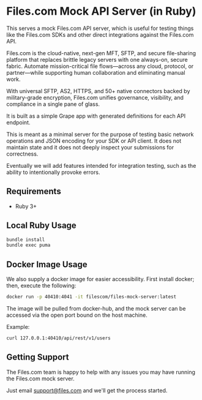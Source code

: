 # Files.com Mock API Server (in Ruby)

This serves a mock Files.com API server, which is useful for testing
things like the Files.com SDKs and other direct integrations
against the Files.com API.

Files.com is the cloud-native, next-gen MFT, SFTP, and secure file-sharing platform that replaces brittle legacy servers with one always-on, secure fabric. Automate mission-critical file flows—across any cloud, protocol, or partner—while supporting human collaboration and eliminating manual work.

With universal SFTP, AS2, HTTPS, and 50+ native connectors backed by military-grade encryption, Files.com unifies governance, visibility, and compliance in a single pane of glass.

It is built as a simple Grape app with generated definitions for each
API endpoint.

This is meant as a minimal server for the purpose of testing basic
network operations and JSON encoding for your SDK or API client.  It
does not maintain state and it does not deeply inspect your submissions
for correctness.

Eventually we will add features intended for integration testing, such as
the ability to intentionally provoke errors.

## Requirements

* Ruby 3+

## Local Ruby Usage

```bash
bundle install
bundle exec puma
```

## Docker Image Usage

We also supply a docker image for easier accessibility. First install docker; then, execute the following:

```bash
docker run -p 40410:4041 -it filescom/files-mock-server:latest
```

The image will be pulled from docker-hub, and the mock server can be accessed via the open port bound on the host machine.

Example:

```bash
curl 127.0.0.1:40410/api/rest/v1/users
```

## Getting Support

The Files.com team is happy to help with any issues you may have running the Files.com mock server.

Just email <support@files.com> and we'll get the process started.
